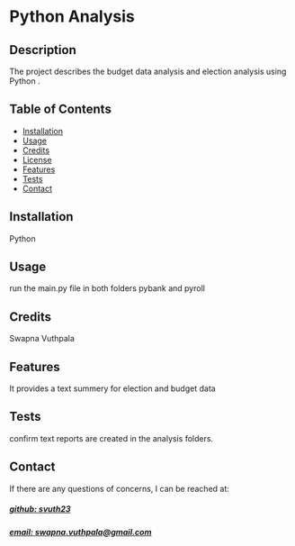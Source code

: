 # Python Analysis

## Description
The project describes  the budget data analysis and election analysis using Python .

## Table of Contents
- [Installation](#installation)
- [Usage](#usage)
- [Credits](#credits)
- [License](#license)
- [Features](#features)
- [Tests](#tests)
- [Contact](#contact)

## Installation
Python 

## Usage
run the main.py file in both folders pybank and pyroll

## Credits
Swapna Vuthpala

## Features
It provides a text summery for election and budget data

## Tests
confirm text reports are created in the analysis folders.

## Contact
If there are any questions of concerns, I can be reached at:
##### [github: svuth23](https://github.com/svuth23)
##### [email: swapna.vuthpala@gmail.com](mailto:swapna.vuthpala@gmail.com)
